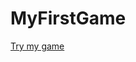 # MyFirstGame

[Try my game](https://play.unity.com/en/games/bc70bf98-976d-4ce9-9ed2-425fd5b1ec5e/cargame)
